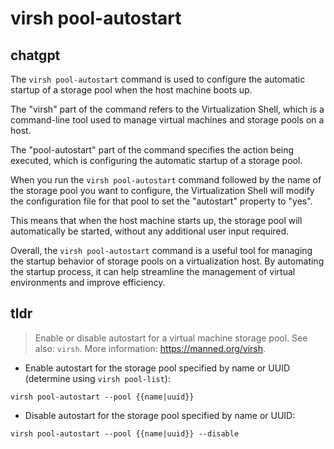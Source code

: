# virsh pool-autostart 
## chatgpt 
The `virsh pool-autostart` command is used to configure the automatic startup of a storage pool when the host machine boots up. 

The "virsh" part of the command refers to the Virtualization Shell, which is a command-line tool used to manage virtual machines and storage pools on a host.

The "pool-autostart" part of the command specifies the action being executed, which is configuring the automatic startup of a storage pool.

When you run the `virsh pool-autostart` command followed by the name of the storage pool you want to configure, the Virtualization Shell will modify the configuration file for that pool to set the "autostart" property to "yes". 

This means that when the host machine starts up, the storage pool will automatically be started, without any additional user input required.

Overall, the `virsh pool-autostart` command is a useful tool for managing the startup behavior of storage pools on a virtualization host. By automating the startup process, it can help streamline the management of virtual environments and improve efficiency. 

## tldr 
 
> Enable or disable autostart for a virtual machine storage pool.
> See also: `virsh`.
> More information: <https://manned.org/virsh>.

- Enable autostart for the storage pool specified by name or UUID (determine using `virsh pool-list`):

`virsh pool-autostart --pool {{name|uuid}}`

- Disable autostart for the storage pool specified by name or UUID:

`virsh pool-autostart --pool {{name|uuid}} --disable`
